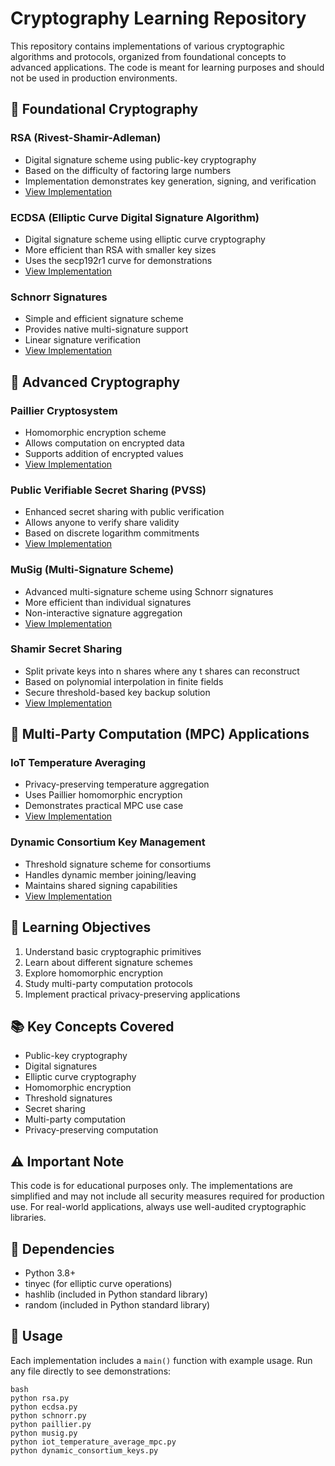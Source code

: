 # Cryptography Learning Repository

This repository contains implementations of various cryptographic algorithms and protocols, organized from foundational concepts to advanced applications. The code is meant for learning purposes and should not be used in production environments.

## 🔑 Foundational Cryptography

### RSA (Rivest-Shamir-Adleman)
- Digital signature scheme using public-key cryptography
- Based on the difficulty of factoring large numbers
- Implementation demonstrates key generation, signing, and verification
- [View Implementation](rsa.py)

### ECDSA (Elliptic Curve Digital Signature Algorithm)
- Digital signature scheme using elliptic curve cryptography
- More efficient than RSA with smaller key sizes
- Uses the secp192r1 curve for demonstrations
- [View Implementation](ecdsa.py)

### Schnorr Signatures
- Simple and efficient signature scheme
- Provides native multi-signature support
- Linear signature verification
- [View Implementation](schnorr.py)

## 🚀 Advanced Cryptography

### Paillier Cryptosystem
- Homomorphic encryption scheme
- Allows computation on encrypted data
- Supports addition of encrypted values
- [View Implementation](paillier.py)

### Public Verifiable Secret Sharing (PVSS)
- Enhanced secret sharing with public verification
- Allows anyone to verify share validity
- Based on discrete logarithm commitments
- [View Implementation](public_verifiable_secret_sharing.py)

### MuSig (Multi-Signature Scheme)
- Advanced multi-signature scheme using Schnorr signatures
- More efficient than individual signatures
- Non-interactive signature aggregation
- [View Implementation](musig.py)

### Shamir Secret Sharing
- Split private keys into n shares where any t shares can reconstruct
- Based on polynomial interpolation in finite fields
- Secure threshold-based key backup solution
- [View Implementation](shamir_key_backup.py)

## 💫 Multi-Party Computation (MPC) Applications

### IoT Temperature Averaging
- Privacy-preserving temperature aggregation
- Uses Paillier homomorphic encryption
- Demonstrates practical MPC use case
- [View Implementation](iot_temperature_average_mpc.py)

### Dynamic Consortium Key Management
- Threshold signature scheme for consortiums
- Handles dynamic member joining/leaving
- Maintains shared signing capabilities
- [View Implementation](dynamic_consortium_keys.py)

## 🎯 Learning Objectives

1. Understand basic cryptographic primitives
2. Learn about different signature schemes
3. Explore homomorphic encryption
4. Study multi-party computation protocols
5. Implement practical privacy-preserving applications

## 📚 Key Concepts Covered

- Public-key cryptography
- Digital signatures
- Elliptic curve cryptography
- Homomorphic encryption
- Threshold signatures
- Secret sharing
- Multi-party computation
- Privacy-preserving computation

## ⚠️ Important Note

This code is for educational purposes only. The implementations are simplified and may not include all security measures required for production use. For real-world applications, always use well-audited cryptographic libraries.

## 🔧 Dependencies

- Python 3.8+
- tinyec (for elliptic curve operations)
- hashlib (included in Python standard library)
- random (included in Python standard library)

## 📖 Usage

Each implementation includes a `main()` function with example usage. Run any file directly to see demonstrations:

```
bash
python rsa.py
python ecdsa.py
python schnorr.py
python paillier.py
python musig.py
python iot_temperature_average_mpc.py
python dynamic_consortium_keys.py
```